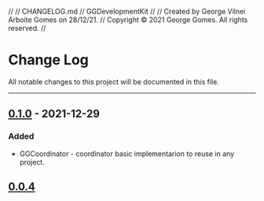 //
//  CHANGELOG.md
//  GGDevelopmentKit
//
//  Created by George Vilnei Arboite Gomes on 28/12/21.
//  Copyright © 2021 George Gomes. All rights reserved.
//

# Change Log
All notable changes to this project will be documented in this file.

---

## [0.1.0](https://github.com/AnTonhoLAB/GGDevelopmentKit/releases/tag/0.1.0) - 2021-12-29
### Added
- GGCoordinator - coordinator basic implementarion to reuse in any project.

## [0.0.4](https://github.com/AnTonhoLAB/GGDevelopmentKit/releases/tag/0.0.4)

